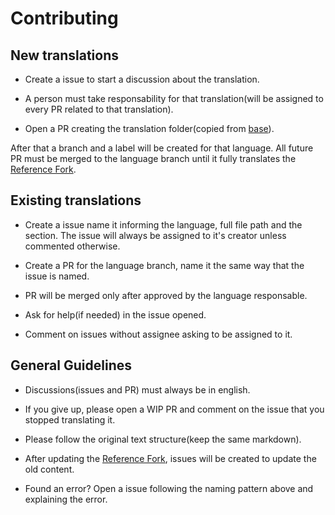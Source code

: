 # Contributing

## New translations

* Create a issue to start a discussion about the translation.

* A person must take responsability for that translation(will be assigned to every PR related to that translation).

* Open a PR creating the translation folder(copied from [base](base/)).

After that a branch and a label will be created for that language. All future PR must be merged to the language branch until it fully translates the [Reference Fork](https://github.com/fcevado/guide.elm-lang.org).

## Existing translations

* Create a issue name it informing the language, full file path and the section. The issue will always be assigned to it's creator unless commented otherwise.

* Create a PR for the language branch, name it the same way that the issue is named.

* PR will be merged only after approved by the language responsable.

* Ask for help(if needed) in the issue opened.

* Comment on issues without assignee asking to be assigned to it.


## General Guidelines

* Discussions(issues and PR) must always be in english.

* If you give up, please open a WIP PR and comment on the issue that you stopped translating it.

* Please follow the original text structure(keep the same markdown).

* After updating the [Reference Fork](https://github.com/fcevado/guide.elm-lang.org), issues will be created to update the old content.

* Found an error? Open a issue following the naming pattern above and explaining the error.
